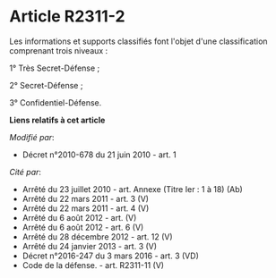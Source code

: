 # Article R2311-2

Les informations  et supports classifiés font l'objet d'une classification comprenant trois niveaux : 

1° Très Secret-Défense ; 

2° Secret-Défense ; 

3° Confidentiel-Défense.

**Liens relatifs à cet article**

_Modifié par_:

  - Décret n°2010-678 du 21 juin 2010 - art. 1

_Cité par_:

  - Arrêté du 23 juillet 2010 - art. Annexe (Titre Ier : 1 à 18) (Ab)
  - Arrêté du 22 mars 2011 - art. 3 (V)
  - Arrêté du 22 mars 2011 - art. 4 (V)
  - Arrêté du 6 août 2012 - art. (V)
  - Arrêté du 6 août 2012 - art. 6 (V)
  - Arrêté du 28 décembre 2012 - art. 12 (V)
  - Arrêté du 24 janvier 2013 - art. 3 (V)
  - Décret n°2016-247 du 3 mars 2016 - art. 3 (VD)
  - Code de la défense. - art. R2311-11 (V)
